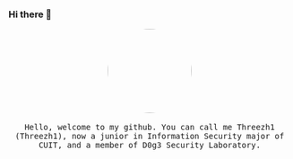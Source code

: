 ### Hi there 👋

<!--
**Threezh1/threezh1** is a ✨ _special_ ✨ repository because its `README.md` (this file) appears on your GitHub profile.

Here are some ideas to get you started:

- 🔭 I’m currently working on ...
- 🌱 I’m currently learning ...
- 👯 I’m looking to collaborate on ...
- 🤔 I’m looking for help with ...
- 💬 Ask me about ...
- 📫 How to reach me: ...
- 😄 Pronouns: ...
- ⚡ Fun fact: ...
-->

<p align="center">
  <img src="http://m.qpic.cn/psc?/V12lk5Pe0lm8CH/z0FoRwOKNzDqijnYQCKTgdY8xMMJRcLurHfBr3dSJBcO*LcRpcc.a1.WvIdo3rgl9R9HZ6xpOsYGajM0UKTRMZE6l*dOpv.os*1IX4mhiuQ!/b" width=100 style="width:150px; height150px; border-radius:50%; ">
  <br><br>
  <samp>
    Hello, welcome to my github. You can call me Threezh1 (Threezh1), now a junior in Information Security major of CUIT, and a member of D0g3 Security Laboratory.
  </samp>
</p>
